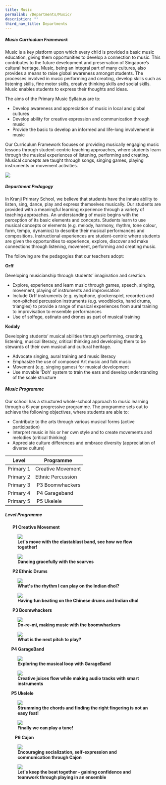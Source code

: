 ```yaml
---
title: Music
permalink: /Departments/Music/
description: ""
third_nav_title: Departments
---
```




##### **Music Curriculum Framework**
  

Music is a key platform upon which every child is provided a basic music education, giving them opportunities to develop a connection to music. This contributes to the future development and preservation of Singapore’s cultural heritage. Music, being an integral part of many cultures, also provides a means to raise global awareness amongst students. The processes involved in music performing and creating, develop skills such as listening skills, fine motor skills, creative thinking skills and social skills. Music enables students to express their thoughts and ideas. 

  

The aims of the Primary Music Syllabus are to:  
  

*   Develop awareness and appreciation of music in local and global cultures
*   Develop ability for creative expression and communication through music
*   Provide the basic to develop an informed and life-long involvement in music

  

Our Curriculum Framework focuses on providing musically engaging music lessons through student-centric teaching approaches, where students learn through the musical experiences of listening, performing and creating. Musical concepts are taught through songs, singing games, playing instruments or movement activities.

  

![](/images/Our%20Curriculum/Departments/Music/M1.jpg)

##### **Department Pedagogy**
  

In Kranji Primary School, we believe that students have the innate ability to listen, sing, dance, play and express themselves musically. Our students are provided with a meaningful learning experience through a variety of teaching approaches. An understanding of music begins with the perception of its basic elements and concepts. Students learn to use musical concepts or elements (e.g. melody, harmony, rhythm, tone colour, form, tempo, dynamics) to describe their musical performances and compositions. Instructional experiences are student-centric where students are given the opportunities to experience, explore, discover and make connections through listening, movement, performing and creating music.

  

The following are the pedagogies that our teachers adopt:

**Orff** 

Developing musicianship through students’ imagination and creation.

*   Explore, experience and learn music through games, speech, singing, movement, playing of instruments and improvisation
*   Include Orff instruments (e.g. xylophone, glockenspiel, recorder) and non-pitched percussion instruments (e.g. woodblocks, hand drums, triangles) to provide a range of musical experiences from aural training to improvisation to ensemble performances
*   Use of solfege, ostinato and drones as part of musical training

  

**Kodaly**

Developing students’ musical abilities through performing, creating, listening, musical literacy, critical thinking and developing them to be stewards of their own musical and cultural heritage.

*   Advocate singing, aural training and music literacy
*   Emphasize the use of composed Art music and folk music
*   Movement (e.g. singing games) for musical development
*   Use movable 'Doh' system to train the ears and develop understanding of the scale structure

##### **Music Programme**

  
Our school has a structured whole-school approach to music learning through a 6-year progressive programme. The programme sets out to achieve the following objectives, where students are able to:

*   Contribute to the arts through various musical forms (active participation) 
*   Interpret music in his or her own style and to create movements and melodies (critical thinking)
*   Appreciate culture differences and embrace diversity (appreciation of diverse culture)

  

| Level | Programme |
| --- | --- |
| Primary 1 | Creative Movement |
| Primary 2 | Ethnic Percussion |
| Primary 3 |  P3 Boomwhackers |
| Primary 4 |  P4 Garageband |
| Primary 5 |  P5 Ukelele |

  

##### **Level Programme**

      **P1 Creative Movement**



<figure>

<img src="/images/Our%20Curriculum/Departments/Music/M2.jpg">

<figcaption> <strong> Let's move with the elastablast band, see how we flow together! </strong> </figcaption>

</figure>

<figure>

<img src="/images/Our%20Curriculum/Departments/Music/M3.jpg">

<figcaption> <strong> Dancing gracefully with the scarves </strong> </figcaption>

</figure>

      **P2 Ethnic Drums**

<figure>

<img src="/images/Our%20Curriculum/Departments/Music/M4.jpg">

<figcaption> <strong> What's the rhythm I can play on the Indian dhol? </strong> </figcaption>

</figure>

<figure>

<img src="/images/Our%20Curriculum/Departments/Music/M5.jpg">

<figcaption> <strong> Having fun beating on the Chinese drums and Indian dhol </strong> </figcaption>

</figure>

  

      **P3 Boomwhackers**

<figure>

<img src="/images/Our%20Curriculum/Departments/Music/M6.jpg">

<figcaption> <strong> Do-re-mi, making music with the boomwhackers </strong> </figcaption>

</figure>

<figure>

<img src="/images/Our%20Curriculum/Departments/Music/M7.jpg">

<figcaption> <strong> What is the next pitch to play? </strong> </figcaption>

</figure>

     **P4 GarageBand**

<figure>

<img src="/images/Our%20Curriculum/Departments/Music/M8.jpg">

<figcaption> <strong> Exploring the musical loop with GarageBand </strong> </figcaption>

</figure>

<figure>

<img src="/images/Our%20Curriculum/Departments/Music/M9.jpg">

<figcaption> <strong> Creative juices flow while making audio tracks with smart instruments </strong> </figcaption>

</figure>

     **P5 Ukelele**

<figure>

<img src="/images/Our%20Curriculum/Departments/Music/M10.jpg">

<figcaption> <strong> Strumming the chords and finding the right fingering is not an easy feat! </strong> </figcaption>

</figure>

<figure>

<img src="/images/Our%20Curriculum/Departments/Music/M11.jpg">

<figcaption> <strong> Finally we can play a tune! </strong> </figcaption>

</figure>
  

        **P6 Cajon**  

<figure>

<img src="/images/Our%20Curriculum/Departments/Music/M12.jpg">

<figcaption> <strong> Encouraging socialization, self-expression and communication through Cajon </strong> </figcaption>

</figure>

<figure>

<img src="/images/Our%20Curriculum/Departments/Music/M13.jpg">

<figcaption> <strong> Let's keep the beat together - gaining confidence and teamwork through playing in an ensemble </strong> </figcaption>

</figure>